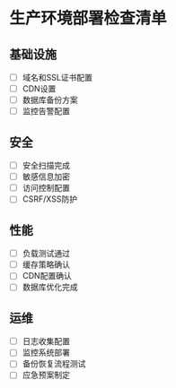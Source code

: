# 生产环境部署检查清单

## 基础设施
- [ ] 域名和SSL证书配置
- [ ] CDN设置
- [ ] 数据库备份方案
- [ ] 监控告警配置

## 安全
- [ ] 安全扫描完成
- [ ] 敏感信息加密
- [ ] 访问控制配置
- [ ] CSRF/XSS防护

## 性能
- [ ] 负载测试通过
- [ ] 缓存策略确认
- [ ] CDN配置确认
- [ ] 数据库优化完成

## 运维
- [ ] 日志收集配置
- [ ] 监控系统部署
- [ ] 备份恢复流程测试
- [ ] 应急预案制定 